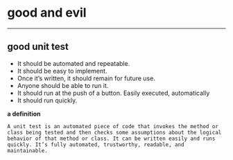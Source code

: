# good and evil
- - -

## good unit test

* It should be automated and repeatable.
* It should be easy to implement.
* Once it’s written, it should remain for future use.
* Anyone should be able to run it.
* It should run at the push of a button. Easily executed, automatically
* It should run quickly.

__a definition__

    A unit test is an automated piece of code that invokes the method or class being tested and then checks some assumptions about the logical behavior of that method or class. It can be written easily and runs quickly. It’s fully automated, trustworthy, readable, and maintainable.

